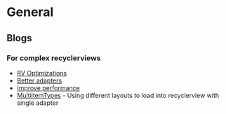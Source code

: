 # General

## Blogs

### For complex recyclerviews 

* [RV Optimizations](https://android.jlelse.eu/recyclerview-optimisations-a4b141dd433d)
* [Better adapters](https://proandroiddev.com/writing-better-adapters-1b09758407d2)
* [Improve performance](https://medium.com/mindorks/diffutils-improving-performance-of-recyclerview-102b254a9e4a)
* [MultiitemTypes](https://android.jlelse.eu/a-recyclerview-with-multiple-item-types-dfba3979050) - Using different layouts to load 
 into recyclerview with single adapter
